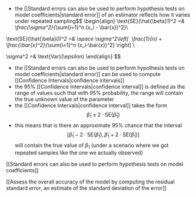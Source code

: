 
* the [[Standard errors can also be used to perform hypothesis tests on model coefficients|standard error]] of an estimator reflects how it varies under repeated sampling$$
\begin{align}
\text{SE}(\hat{\beta}_1)^2 =& \frac{\sigma^2}{\sum_{i=1}^n (x_i - \bar{x})^2}\\


\text{SE}(\hat{\beta}_0)^2 =& \space \sigma^2\left[  \frac{1}{n} + \frac{\bar{x}^2}{\sum_{i=1}^n (x_i-\bar{x})^2} \right] \\

\sigma^2 =& \text{Var}(\epsilon)
\end{align}
$$
* the [[Standard errors can also be used to perform hypothesis tests on model coefficients|standard error]] can be used to compute [[Confidence Intervals|confidence intervals]]
* the 95% [[Confidence Intervals|confidence interval]] is defined as the range of values such that with 95% probability, the range will contain the true unknown value of the parameter
* the [[Confidence Intervals|confidence interval]] takes the form
$$
\hat{\beta}_1 \pm 2 \cdot \text{SE}(\hat{\beta}_1)
$$
* this means that is there an approximate 95% chance that the interval
$$
\left[ \hat{\beta}_1 - 2 \cdot \text{SE}(\hat{\beta}_1), \hat{\beta}_1 + 2 \cdot \text{SE}(\hat{\beta}_1) \right]
$$
	will contain the true value of $\beta_1$ (under a scenario where we got repeated samples like the one we actually observed)

[[Standard errors can also be used to perform hypothesis tests on model coefficients]]

[[Assess the overall accuracy of the model by computing the residual standard error, an estimate of the standard deviation of the error]]
